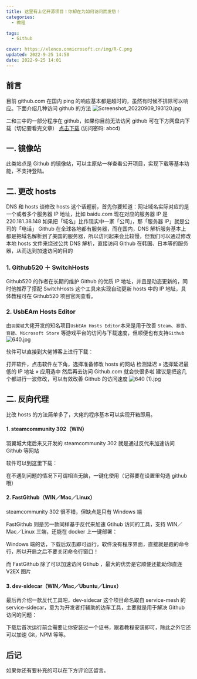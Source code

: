 ```yaml
---
title: 这里有上亿开源项目！你却在为如何访问而发愁！
categories:
  - 教程

tags:
  - Github

cover: https://xlenco.onmicrosoft.cn/img/R-C.png
updated: 2022-9-25 14:50
date: 2022-9-25 14:01
---
```


## 前言

目前 github.com 在国内 ping 的响应基本都是超时的，虽然有时候不排除可以响应。下面介绍几种访问 github 的方法
![Screenshot_20220909_193120.jpg](https://cdn.nlark.com/yuque/0/2022/jpeg/22578074/1662723236669-b055e63a-090b-4c08-9970-c1486b17a0ee.jpeg#crop=0&crop=0&crop=1&crop=1&from=url&id=HTr5k&margin=%5Bobject%20Object%5D&name=Screenshot_20220909_193120.jpg&originHeight=894&originWidth=988&originalType=binary&ratio=1&rotation=0&showTitle=false&size=120810&status=done&style=none&title=#crop=0&crop=0&crop=1&crop=1&id=toNck&originHeight=894&originWidth=988&originalType=binary&ratio=1&rotation=0&showTitle=false&status=done&style=none&title=)

二和三中的一部分程序在 github，如果你目前无法访问 github 可在下方网盘内下载（切记要看完文章）
[点击下载](https://url66.ctfile.com/d/30717266-51581416-a2a6ac?p=abcd) (访问密码: abcd)

## 一. 镜像站

此类站点是 Github 的镜像站，可以主原站一样查看公开项目，实现下载等基本功能，不支持登陆。

<a href="https://hub.nuaa.cf" target="cardlink"></a>

<a href="https://hub.yzuu.cf" target="cardlink"></a>

<a href="https://hub.njuu.cf" target="cardlink"></a>

## 二. 更改 hosts

DNS 和 hosts
谈修改 hosts 这个话题前，首先你要知道：网址域名实际对应的是一个或者多个服务器 IP 地址，比如 baidu.com 现在对应的服务器 IP 是 220.181.38.148
如果把「域名」比作现实中一家「公司」，那「服务器 IP」就是公司的「电话」
Github 在全球各地都有服务器，而在国内，DNS 解析服务基本上都是把域名解析到了美国的服务器，所以访问起来会比较慢，但我们可以通过修改本地 hosts 文件来绕过公共 DNS 解析，直接访问 Github 在韩国、日本等的服务器，从而达到加速访问的目的

### 1. Github520 ＋ SwitchHosts

Github520 的作者在长期的维护 Github 的优质 IP 地址，并且是动态更新的，同时他推荐了搭配 SwitchHosts 这个工具来实现自动更新 hosts 中的 IP 地址，具体教程可在 Github520 项目官网查看。

<a href="https://github.com/521xueweihan/GitHub520" target="cardlink"></a>

### 2. UsbEAm Hosts Editor

由`羽翼城`大佬开发的知名项目`UsbEAm Hosts Editor`本来是用于改善 `Steam`、`暴雪`、`育碧`、`Microsoft Store` 等游戏平台的访问与下载速度，但顺便也有支持`Github`
![640.jpg](https://cdn.nlark.com/yuque/0/2022/jpeg/22578074/1664083246307-201b1471-1e7d-4956-89d0-17303190b50c.jpeg#clientId=ud7f4aff3-14f5-4&crop=0&crop=0&crop=1&crop=1&errorMessage=unknown%20error&from=ui&id=u13815755&margin=%5Bobject%20Object%5D&name=640.jpg&originHeight=414&originWidth=776&originalType=binary&ratio=1&rotation=0&showTitle=false&size=28733&status=error&style=none&taskId=u1de24ac1-751b-4415-984b-f769b19a2aa&title=#crop=0&crop=0&crop=1&crop=1&id=w8lZ0&originHeight=414&originWidth=776&originalType=binary&ratio=1&rotation=0&showTitle=false&status=done&style=none&title=)

软件可以直接到大佬博客上进行下载：
<a href="https://www.dogfight360.com/blog/475" target="cardlink"></a>

<a href="https://swh.app/zh" target="cardlink"></a>

打开软件，点击软件左下角，选择准备修改 hosts 的网站
检测延迟 » 选择延迟最低的 IP 地址 » 应用选中
然后再去访问 Github.com 就会快很多啦
建议是把这几个都进行一波修改，可以有效改善 Github 的访问速度
![640 (1).jpg](https://cdn.nlark.com/yuque/0/2022/jpeg/22578074/1664083361338-6f91a436-fede-43e1-9ed6-eae7e66ba43b.jpeg#clientId=u39095022-0fc4-4&crop=0&crop=0&crop=1&crop=1&errorMessage=unknown%20error&from=ui&id=u99733d55&margin=%5Bobject%20Object%5D&name=640%20%281%29.jpg&originHeight=204&originWidth=240&originalType=binary&ratio=1&rotation=0&showTitle=false&size=9001&status=error&style=none&taskId=u82485b55-ed3c-45ed-b523-79312de2e7a&title=#crop=0&crop=0&crop=1&crop=1&id=yA1vj&originHeight=204&originWidth=240&originalType=binary&ratio=1&rotation=0&showTitle=false&status=done&style=none&title=)

## 二. 反向代理

比改 hosts 的方法简单多了，大佬的程序基本可以实现开箱即用。

#### 1. steamcommunity 302（WIN）

羽翼城大佬后来又开发的 steamcommunity 302 就是通过反代来加速访问 Github 等网站

软件可以到这里下载：

<a href="https://www.dogfight360.com/blog/686" target="cardlink"></a>

在不遇到问题的情况下可谓相当无脑，一键化使用（记得要在设置里勾选 github 哦）

#### 2. FastGithub（WIN／Mac／Linux）

steamcommunity 302 很不错，但缺点是只有 Windows 端

FastGithub 则是另一款同样基于反代来加速 Gtihub 访问的工具，支持 WIN／Mac／Linux 三端，还能在 docker 上一键部署：

<a href="https://github.com/dotnetcore/FastGithub" target="cardlink"></a>

Windows 端的话，下载后双击即可运行，软件没有程序界面，直接就是跑的命令行，所以开启之后不要关闭命令行窗口！

而 FastGithub 除了可以加速访问 Gtihub ，最大的优势是它顺便还能助你直连 V2EX 图片

#### 3. dev-sidecar（WIN／Mac／Ubuntu／Linux）

最后再介绍一款反代工具吧，dev-sidecar 这个项目命名取自 service-mesh 的 service-sidecar，意为为开发者打辅助的边车工具，主要就是用于解决 Github 访问的问题：

<a href="https://gitee.com/docmirror/dev-sidecar" target="cardlink"></a>

下载后首次运行前会需要让你安装过一个证书，跟着教程安装即可，除此之外它还可以加速 Git，NPM 等等。

## 后记

如果你还有要补充的可以在下方评论区留言。

